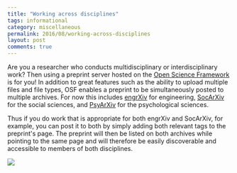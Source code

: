 ```yaml
---
title: "Working across disciplines"
tags: informational
category: miscellaneous
permalink: 2016/08/working-across-disciplines
layout: post
comments: true
---
```


Are you a researcher who conducts multidisciplinary or interdisciplinary work? Then using a preprint server hosted on the [Open Science Framework](https://osf.io) is for you! In addition to great features such as the ability to upload multiple files and file types, OSF enables a preprint to be simultaneously posted to multiple archives. For now this includes [engrXiv](http://www.engrxiv.org) for engineering, [SocArXiv](http://www.socarxiv.org) for the social sciences, and [PsyArXiv](https://osf.io/view/psyarxiv/) for the psychological sciences.

Thus if you do work that is appropriate for both engrXiv and SocArXiv, for example, you can post it to both by simply adding both relevant tags to the preprint's page. The preprint will then be listed on both archives while pointing to the same page and will therefore be easily discoverable and accessible to members of both disciplines.

<img src="https://github.com/OpenEngr/engrXiv/raw/gh-pages/images/multi-tags.PNG"/>
